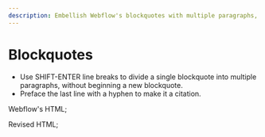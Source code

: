 ```yaml
---
description: Embellish Webflow's blockquotes with multiple paragraphs, citations and more.
---
```


# Blockquotes



* Use SHIFT-ENTER line breaks to divide a single blockquote into multiple paragraphs, without beginning a new blockquote.
* Preface the last line with a hyphen to make it a citation.



Webflow's HTML;



Revised HTML;













